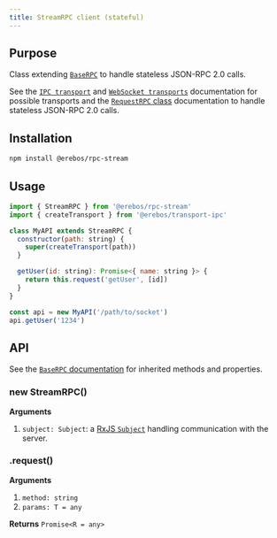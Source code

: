 ```yaml
---
title: StreamRPC client (stateful)
---
```


## Purpose

Class extending [`BaseRPC`](rpc-base.md) to handle stateless JSON-RPC 2.0 calls.

See the [`IPC transport`](transport-ipc.md) and [`WebSocket transports`](transport-ws.md) documentation for possible transports and the [`RequestRPC` class](rpc-request.md) documentation to handle stateless JSON-RPC 2.0 calls.

## Installation

```sh
npm install @erebos/rpc-stream
```

## Usage

```javascript
import { StreamRPC } from '@erebos/rpc-stream'
import { createTransport } from '@erebos/transport-ipc'

class MyAPI extends StreamRPC {
  constructor(path: string) {
    super(createTransport(path))
  }

  getUser(id: string): Promise<{ name: string }> {
    return this.request('getUser', [id])
  }
}

const api = new MyAPI('/path/to/socket')
api.getUser('1234')
```

## API

See the [`BaseRPC` documentation](rpc-base.md) for inherited methods and properties.

### new StreamRPC()

**Arguments**

1.  `subject: Subject`: a [RxJS `Subject`](https://rxjs.dev/api/index/class/Subject) handling communication with the server.

### .request()

**Arguments**

1.  `method: string`
1.  `params: T = any`

**Returns** `Promise<R = any>`
